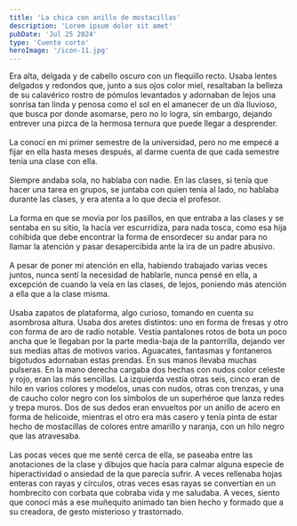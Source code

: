```yaml
---
title: 'La chica con anillo de mostacillas'
description: 'Lorem ipsum dolor sit amet'
pubDate: 'Jul 25 2024'
type: 'Cuento corto'
heroImage: '/icon-11.jpg'
---
```


Era alta, delgada y de cabello oscuro con un flequillo recto. Usaba lentes delgados y redondos que, junto a sus ojos color miel, resaltaban la belleza de su calavérico rostro de pómulos levantados y adornaban de lejos una sonrisa tan linda y penosa como el sol en el amanecer de un día lluvioso, que busca por donde asomarse, pero no lo logra, sin embargo, dejando entrever una pizca de la hermosa ternura que puede llegar a desprender.
<br>
<br>
La conocí en mi primer semestre de la universidad, pero no me empecé a fijar en ella hasta meses después, al darme cuenta de que cada semestre tenía una clase con ella.
<br>
<br>
Siempre andaba sola, no hablaba con nadie. En las clases, si tenía que hacer una tarea en grupos, se juntaba con quien tenía al lado, no hablaba durante las clases, y era atenta a lo que decía el profesor.
<br>
<br>
La forma en que se movía por los pasillos, en que entraba a las clases y se sentaba en su sitio, la hacía ver escurridiza, para nada tosca, como esa hija cohibida que debe encontrar la forma de ensordecer su andar para no llamar la atención y pasar desapercibida ante la ira de un padre abusivo.
<br>
<br>
A pesar de poner mi atención en ella, habiendo trabajado varias veces juntos, nunca sentí la necesidad de hablarle, nunca pensé en ella, a excepción de cuando la veía en las clases, de lejos, poniendo más atención a ella que a la clase misma.
<br>
<br>
Usaba zapatos de plataforma, algo curioso, tomando en cuenta su asombrosa altura. Usaba dos aretes distintos: uno en forma de fresas y otro con forma de aro de radio notable. Vestía pantalones rotos de bota un poco ancha que le llegaban por la parte media-baja de la pantorrilla, dejando ver sus medias altas de motivos varios. Aguacates, fantasmas y fontaneros bigotudos adornaban estas prendas. En sus manos llevaba muchas pulseras. En la mano derecha cargaba dos hechas con nudos color celeste y rojo, eran las más sencillas. La izquierda vestía otras seis, cinco eran de hilo en varios colores y modelos, unas con nudos, otras con trenzas, y una de caucho color negro con los símbolos de un superhéroe que lanza redes y trepa muros. Dos de sus dedos eran envueltos por un anillo de acero en forma de helicoide, mientras el otro era más casero y tenía pinta de estar hecho de mostacillas de colores entre amarillo y naranja, con un hilo negro que las atravesaba.
<br>
<br>
Las pocas veces que me senté cerca de ella, se paseaba entre las anotaciones de la clase y dibujos que hacía para calmar alguna especie de hiperactividad o ansiedad de la que parecía sufrir. A veces rellenaba hojas enteras con rayas y círculos, otras veces esas rayas se convertían en un hombrecito con corbata que cobraba vida y me saludaba. A veces, siento que conocí más a ese muñequito animado tan bien hecho y formado que a su creadora, de gesto misterioso y trastornado.
